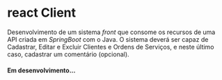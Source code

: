 # react Client

Desenvolvimento de um sistema *front* que consome os recursos de uma API criada em *SpringBoot* com o Java.
O sistema deverá ser capaz de Cadastrar, Editar e Excluir Clientes e Ordens de Serviços, e neste último caso, cadastrar um comentário (opcional).

#### Em desenvolvimento...
